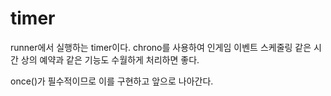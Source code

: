 # timer 

runner에서 실행하는 timer이다. chrono를 사용하여 인게임 이벤트 스케줄링 
같은 시간 상의 예약과 같은 기능도 수월하게 처리하면 좋다. 

once()가 필수적이므로 이를 구현하고 앞으로 나아간다. 





